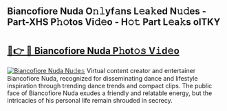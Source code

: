 ## Biancofiore Nuda O𝚗𝚕yf𝚊ns L𝚎a𝚔ed N𝚞𝚍es - Part-XHS P𝚑𝚘tos Vi𝚍𝚎o - H𝚘𝚝 Part L𝚎a𝚔s olTKY

# <h2><a href="http://kfdrven.oniu.top/?m=Biancofiore+Nuda">🔗👉 🔴 Biancofiore Nuda P𝚑ot𝚘𝚜 V𝚒d𝚎o</a></h2>

[![Biancofiore Nuda Nu𝚍e𝚜](https://i.imgur.com/0qMVB7G.gif)](http://kfdrven.oniu.top/?m=Biancofiore+Nuda)
Virtual content creator and entertainer Biancofiore Nuda, recognized for disseminating dance and lifestyle inspiration through trending dance trends and compact clips. The public face of Biancofiore Nuda exudes a friendly and relatable energy, but the intricacies of his personal life remain shrouded in secrecy.  
